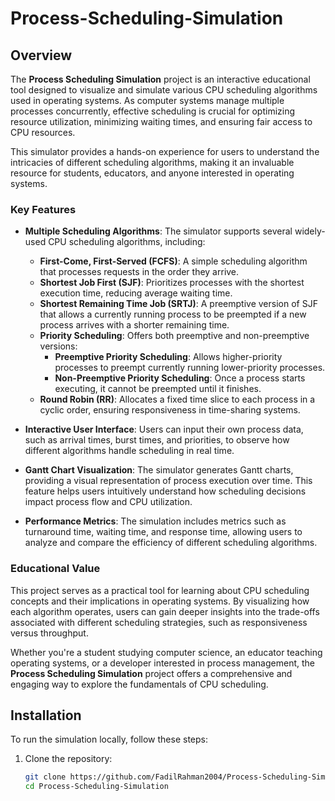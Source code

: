 # Process-Scheduling-Simulation

## Overview

The **Process Scheduling Simulation** project is an interactive educational tool designed to visualize and simulate various CPU scheduling algorithms used in operating systems. As computer systems manage multiple processes concurrently, effective scheduling is crucial for optimizing resource utilization, minimizing waiting times, and ensuring fair access to CPU resources.

This simulator provides a hands-on experience for users to understand the intricacies of different scheduling algorithms, making it an invaluable resource for students, educators, and anyone interested in operating systems. 

### Key Features

- **Multiple Scheduling Algorithms**: The simulator supports several widely-used CPU scheduling algorithms, including:
  - **First-Come, First-Served (FCFS)**: A simple scheduling algorithm that processes requests in the order they arrive.
  - **Shortest Job First (SJF)**: Prioritizes processes with the shortest execution time, reducing average waiting time.
  - **Shortest Remaining Time Job (SRTJ)**: A preemptive version of SJF that allows a currently running process to be preempted if a new process arrives with a shorter remaining time.
  - **Priority Scheduling**: Offers both preemptive and non-preemptive versions:
    - **Preemptive Priority Scheduling**: Allows higher-priority processes to preempt currently running lower-priority processes.
    - **Non-Preemptive Priority Scheduling**: Once a process starts executing, it cannot be preempted until it finishes.
  - **Round Robin (RR)**: Allocates a fixed time slice to each process in a cyclic order, ensuring responsiveness in time-sharing systems.
  

- **Interactive User Interface**: Users can input their own process data, such as arrival times, burst times, and priorities, to observe how different algorithms handle scheduling in real time.

- **Gantt Chart Visualization**: The simulator generates Gantt charts, providing a visual representation of process execution over time. This feature helps users intuitively understand how scheduling decisions impact process flow and CPU utilization.

- **Performance Metrics**: The simulation includes metrics such as turnaround time, waiting time, and response time, allowing users to analyze and compare the efficiency of different scheduling algorithms.

### Educational Value

This project serves as a practical tool for learning about CPU scheduling concepts and their implications in operating systems. By visualizing how each algorithm operates, users can gain deeper insights into the trade-offs associated with different scheduling strategies, such as responsiveness versus throughput.

Whether you're a student studying computer science, an educator teaching operating systems, or a developer interested in process management, the **Process Scheduling Simulation** project offers a comprehensive and engaging way to explore the fundamentals of CPU scheduling.

## Installation
To run the simulation locally, follow these steps:

1. Clone the repository:
   ```bash
   git clone https://github.com/FadilRahman2004/Process-Scheduling-Simulation.git
   cd Process-Scheduling-Simulation
